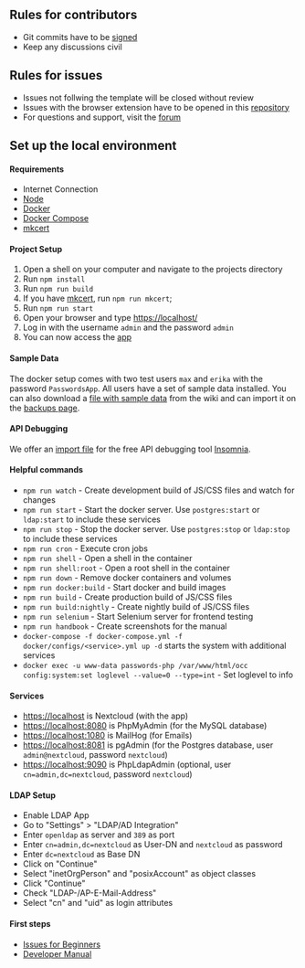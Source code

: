 ## Rules for contributors

* Git commits have to be [signed](https://git.mdns.eu/nextcloud/passwords/wikis/Developers/Contributing/Verify-Git-Commits)
* Keep any discussions civil

## Rules for issues

* Issues not follwing the template will be closed without review
* Issues with the browser extension have to be opened in this [repository](https://github.com/marius-wieschollek/passwords-webextension)
* For questions and support, visit the [forum](https://help.nextcloud.com/c/apps/passwords)

## Set up the local environment
#### Requirements
* Internet Connection
* [Node](https://nodejs.org/)
* [Docker](https://store.docker.com/search?type=edition&offering=community)
* [Docker Compose](https://docs.docker.com/compose/install/#install-compose)
* [mkcert](https://github.com/FiloSottile/mkcert)

#### Project Setup
1. Open a shell on your computer and navigate to the projects directory
2. Run `npm install`
3. Run `npm run build`
4. If you have [mkcert](https://github.com/FiloSottile/mkcert), run `npm run mkcert`;
5. Run `npm run start`
6. Open your browser and type [https://localhost/](https://localhost/)
7. Log in with the username `admin` and the password `admin`
8. You can now access the [app](http://localhost/index.php/apps/passwords)

#### Sample Data
The docker setup comes with two test users `max` and `erika` with the password `PasswordsApp`.
All users have a set of sample data installed.
You can also download a [file with sample data](https://git.mdns.eu/nextcloud/passwords/wikis/Developers/_files/SamplePasswords.json) from the wiki and can import it on the [backups page](http://localhost/index.php/apps/passwords#/backup).

#### API Debugging
We offer an [import file](https://git.mdns.eu/nextcloud/passwords/wikis/Developers/_files/insomnia-workspace.json) for the free API debugging tool [Insomnia](https://insomnia.rest/).

#### Helpful commands
* `npm run watch` - Create development build of JS/CSS files and watch for changes
* `npm run start` - Start the docker server. Use `postgres:start` or `ldap:start` to include these services
* `npm run stop` - Stop the docker server. Use `postgres:stop` or `ldap:stop` to include these services
* `npm run cron` - Execute cron jobs
* `npm run shell` - Open a shell in the container
* `npm run shell:root` - Open a root shell in the container
* `npm run down` - Remove docker containers and volumes
* `npm run docker:build` - Start docker and build images
* `npm run build` - Create production build of JS/CSS files
* `npm run build:nightly` - Create nightly build of JS/CSS files
* `npm run selenium` - Start Selenium server for frontend testing
* `npm run handbook` - Create screenshots for the manual
* `docker-compose -f docker-compose.yml -f docker/configs/<service>.yml up -d` starts the system with additional services
* `docker exec -u www-data passwords-php /var/www/html/occ  config:system:set loglevel --value=0 --type=int` - Set loglevel to info

#### Services
 - [https://localhost](https://localhost) is Nextcloud (with the app)
 - [https://localhost:8080](https://localhost:8080) is PhpMyAdmin (for the MySQL database)
 - [https://localhost:1080](https://localhost:1080) is MailHog (for Emails)
 - [https://localhost:8081](https://localhost:8081) is pgAdmin (for the Postgres database, user `admin@nextcloud`, password `nextcloud`)
 - [https://localhost:9090](https://localhost:9090) is PhpLdapAdmin (optional, user `cn=admin,dc=nextcloud`, password `nextcloud`)

#### LDAP Setup
 - Enable LDAP App
 - Go to "Settings" > "LDAP/AD Integration"
 - Enter `openldap` as server and `389` as port
 - Enter `cn=admin,dc=nextcloud` as User-DN and `nextcloud` as password
 - Enter `dc=nextcloud` as Base DN
 - Click on "Continue"
 - Select "inetOrgPerson" and "posixAccount" as object classes
 - Click "Continue"
 - Check "LDAP-/AP-E-Mail-Address"
 - Select "cn" and "uid" as login attributes

#### First steps
* [Issues for Beginners](https://github.com/marius-wieschollek/passwords/labels/for%3Astarters)
* [Developer Manual](https://git.mdns.eu/nextcloud/passwords/wikis/Developers/Index)